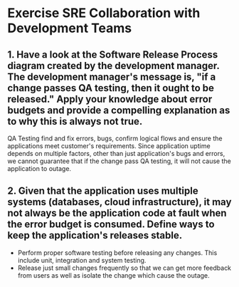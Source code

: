 # Exercise SRE Collaboration with Development Teams

## 1. Have a look at the Software Release Process diagram created by the development manager. The development manager's message is, "if a change passes QA testing, then it ought to be released." Apply your knowledge about error budgets and provide a compelling explanation as to why this is always not true.

QA Testing find and fix errors, bugs, confirm logical flows and ensure the applications meet customer's requirements. Since application uptime depends on multiple factors, other than just application's bugs and errors, we cannot guarantee that if the change pass QA testing, it will not cause the application to outage.

## 2. Given that the application uses multiple systems (databases, cloud infrastructure), it may not always be the application code at fault when the error budget is consumed. Define ways to keep the application's releases stable.

- Perform proper software testing before releasing any changes. This include unit, integration and system testing.
- Release just small changes frequently so that we can get more feedback from users as well as isolate the change which cause the outage.
